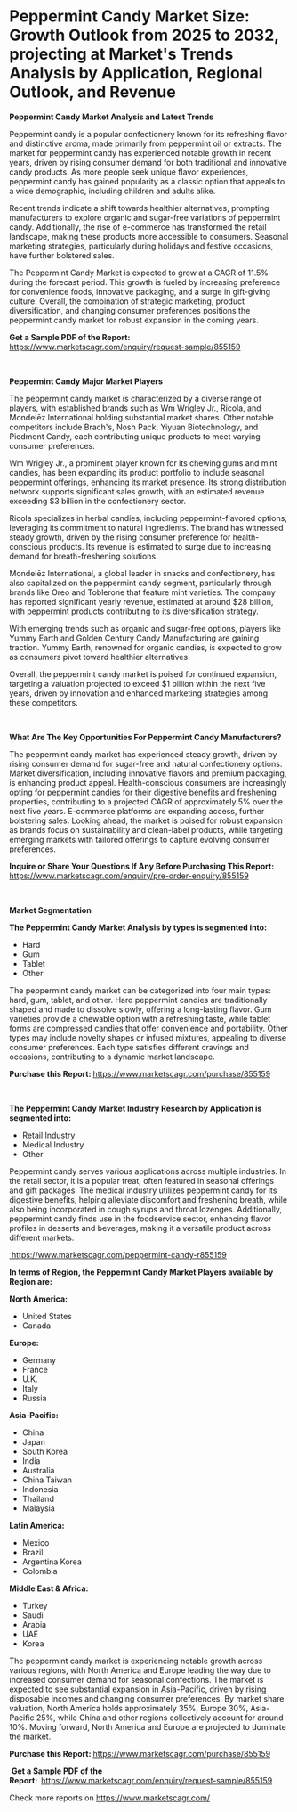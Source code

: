 <p><h1>Peppermint Candy Market Size: Growth Outlook from 2025 to 2032, projecting at Market's Trends Analysis by Application, Regional Outlook, and Revenue</h1></p><p><strong>Peppermint Candy Market Analysis and Latest Trends</strong></p>
<p><p>Peppermint candy is a popular confectionery known for its refreshing flavor and distinctive aroma, made primarily from peppermint oil or extracts. The market for peppermint candy has experienced notable growth in recent years, driven by rising consumer demand for both traditional and innovative candy products. As more people seek unique flavor experiences, peppermint candy has gained popularity as a classic option that appeals to a wide demographic, including children and adults alike.</p><p>Recent trends indicate a shift towards healthier alternatives, prompting manufacturers to explore organic and sugar-free variations of peppermint candy. Additionally, the rise of e-commerce has transformed the retail landscape, making these products more accessible to consumers. Seasonal marketing strategies, particularly during holidays and festive occasions, have further bolstered sales.</p><p>The Peppermint Candy Market is expected to grow at a CAGR of 11.5% during the forecast period. This growth is fueled by increasing preference for convenience foods, innovative packaging, and a surge in gift-giving culture. Overall, the combination of strategic marketing, product diversification, and changing consumer preferences positions the peppermint candy market for robust expansion in the coming years.</p></p>
<p><strong>Get a Sample PDF of the Report:&nbsp;</strong> <a href="https://www.marketscagr.com/enquiry/request-sample/855159?utm_campaign=2938&utm_medium=2&utm_source=Github&utm_content=ia&utm_term=07042025&utm_id=peppermint-candy">https://www.marketscagr.com/enquiry/request-sample/855159</a></p>
<p>&nbsp;</p>
<p><strong>Peppermint Candy Major Market Players</strong></p>
<p><p>The peppermint candy market is characterized by a diverse range of players, with established brands such as Wm Wrigley Jr., Ricola, and Mondelēz International holding substantial market shares. Other notable competitors include Brach's, Nosh Pack, Yiyuan Biotechnology, and Piedmont Candy, each contributing unique products to meet varying consumer preferences.</p><p>Wm Wrigley Jr., a prominent player known for its chewing gums and mint candies, has been expanding its product portfolio to include seasonal peppermint offerings, enhancing its market presence. Its strong distribution network supports significant sales growth, with an estimated revenue exceeding $3 billion in the confectionery sector.</p><p>Ricola specializes in herbal candies, including peppermint-flavored options, leveraging its commitment to natural ingredients. The brand has witnessed steady growth, driven by the rising consumer preference for health-conscious products. Its revenue is estimated to surge due to increasing demand for breath-freshening solutions.</p><p>Mondelēz International, a global leader in snacks and confectionery, has also capitalized on the peppermint candy segment, particularly through brands like Oreo and Toblerone that feature mint varieties. The company has reported significant yearly revenue, estimated at around $28 billion, with peppermint products contributing to its diversification strategy.</p><p>With emerging trends such as organic and sugar-free options, players like Yummy Earth and Golden Century Candy Manufacturing are gaining traction. Yummy Earth, renowned for organic candies, is expected to grow as consumers pivot toward healthier alternatives. </p><p>Overall, the peppermint candy market is poised for continued expansion, targeting a valuation projected to exceed $1 billion within the next five years, driven by innovation and enhanced marketing strategies among these competitors.</p></p>
<p>&nbsp;</p>
<p><strong>What Are The Key Opportunities For Peppermint Candy Manufacturers?</strong></p>
<p><p>The peppermint candy market has experienced steady growth, driven by rising consumer demand for sugar-free and natural confectionery options. Market diversification, including innovative flavors and premium packaging, is enhancing product appeal. Health-conscious consumers are increasingly opting for peppermint candies for their digestive benefits and freshening properties, contributing to a projected CAGR of approximately 5% over the next five years. E-commerce platforms are expanding access, further bolstering sales. Looking ahead, the market is poised for robust expansion as brands focus on sustainability and clean-label products, while targeting emerging markets with tailored offerings to capture evolving consumer preferences.</p></p>
<p><strong>Inquire or Share Your Questions If Any Before Purchasing This Report:</strong> <a href="https://www.marketscagr.com/enquiry/pre-order-enquiry/855159?utm_campaign=2938&utm_medium=2&utm_source=Github&utm_content=ia&utm_term=07042025&utm_id=peppermint-candy">https://www.marketscagr.com/enquiry/pre-order-enquiry/855159</a></p>
<p>&nbsp;</p>
<p><strong>Market Segmentation</strong></p>
<p><strong>The Peppermint Candy Market Analysis by types is segmented into:</strong></p>
<p><ul><li>Hard</li><li>Gum</li><li>Tablet</li><li>Other</li></ul></p>
<p><p>The peppermint candy market can be categorized into four main types: hard, gum, tablet, and other. Hard peppermint candies are traditionally shaped and made to dissolve slowly, offering a long-lasting flavor. Gum varieties provide a chewable option with a refreshing taste, while tablet forms are compressed candies that offer convenience and portability. Other types may include novelty shapes or infused mixtures, appealing to diverse consumer preferences. Each type satisfies different cravings and occasions, contributing to a dynamic market landscape.</p></p>
<p><strong>Purchase this Report:&nbsp;</strong><a href="https://www.marketscagr.com/purchase/855159?utm_campaign=2938&utm_medium=2&utm_source=Github&utm_content=ia&utm_term=07042025&utm_id=peppermint-candy">https://www.marketscagr.com/purchase/855159</a></p>
<p>&nbsp;</p>
<p><strong>The Peppermint Candy Market Industry Research by Application is segmented into:</strong></p>
<p><ul><li>Retail Industry</li><li>Medical Industry</li><li>Other</li></ul></p>
<p><p>Peppermint candy serves various applications across multiple industries. In the retail sector, it is a popular treat, often featured in seasonal offerings and gift packages. The medical industry utilizes peppermint candy for its digestive benefits, helping alleviate discomfort and freshening breath, while also being incorporated in cough syrups and throat lozenges. Additionally, peppermint candy finds use in the foodservice sector, enhancing flavor profiles in desserts and beverages, making it a versatile product across different markets.</p></p>
<p><a href="https://www.marketscagr.com/peppermint-candy-r855159?utm_campaign=2938&utm_medium=2&utm_source=Github&utm_content=ia&utm_term=07042025&utm_id=peppermint-candy">&nbsp;https://www.marketscagr.com/peppermint-candy-r855159</a></p>
<p><strong>In terms of Region, the Peppermint Candy Market Players available by Region are:</strong></p>
<p>
    <p> <strong> North America: </strong>
        <ul>
            <li>United States</li>
            <li>Canada</li>
        </ul>
        </p> 
    <p> <strong> Europe: </strong>
        <ul>
            <li>Germany</li>
            <li>France</li>
            <li>U.K.</li>
            <li>Italy</li>
            <li>Russia</li>
        </ul>
        </p> 
    <p> <strong> Asia-Pacific: </strong>
        <ul>
            <li>China</li>
            <li>Japan</li>
            <li>South Korea</li>
            <li>India</li>
            <li>Australia</li>
            <li>China Taiwan</li>
            <li>Indonesia</li>
            <li>Thailand</li>
            <li>Malaysia</li>
        </ul>
        </p> 
    <p> <strong> Latin America: </strong>
        <ul>
            <li>Mexico</li>
            <li>Brazil</li>
            <li>Argentina Korea</li>
            <li>Colombia</li>
        </ul>
        </p> 
    <p> <strong> Middle East & Africa: </strong>
        <ul>
            <li>Turkey</li>
            <li>Saudi</li>
            <li>Arabia</li>
            <li>UAE</li>
            <li>Korea</li>
        </ul>
    </p>
    </p>
<p><p>The peppermint candy market is experiencing notable growth across various regions, with North America and Europe leading the way due to increased consumer demand for seasonal confections. The market is expected to see substantial expansion in Asia-Pacific, driven by rising disposable incomes and changing consumer preferences. By market share valuation, North America holds approximately 35%, Europe 30%, Asia-Pacific 25%, while China and other regions collectively account for around 10%. Moving forward, North America and Europe are projected to dominate the market.</p></p>
<p><strong>Purchase this Report: </strong><a href="https://www.marketscagr.com/purchase/855159?utm_campaign=2938&utm_medium=2&utm_source=Github&utm_content=ia&utm_term=07042025&utm_id=peppermint-candy">https://www.marketscagr.com/purchase/855159</a></p>
<p>&nbsp;<strong>Get a Sample PDF of the Report:&nbsp;&nbsp;</strong><a href="https://www.marketscagr.com/enquiry/request-sample/855159?utm_campaign=2938&utm_medium=2&utm_source=Github&utm_content=ia&utm_term=07042025&utm_id=peppermint-candy">https://www.marketscagr.com/enquiry/request-sample/855159</a></p>
<p><strong></strong></p>
<p>Check more reports on <a href="https://www.marketscagr.com/?utm_campaign=2938&utm_medium=2&utm_source=Github&utm_content=ia&utm_term=07042025&utm_id=peppermint-candy">https://www.marketscagr.com/</a></p>